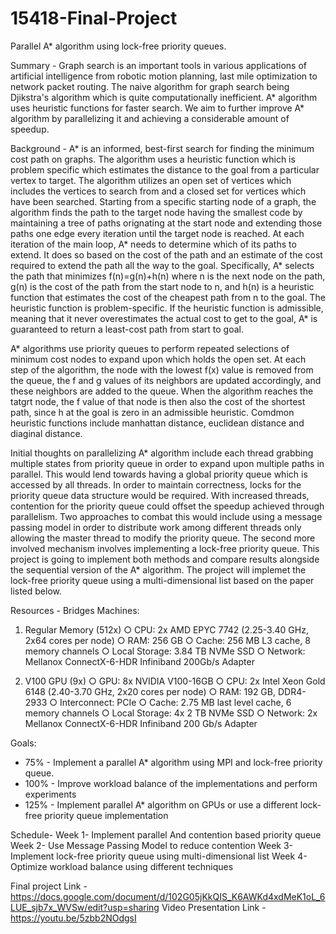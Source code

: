 # 15418-Final-Project
Parallel A* algorithm using lock-free priority queues.

Summary - Graph search is an important tools in various applications of artificial intelligence from robotic motion planning, last mile optimization to network packet routing. The naive algorithm for graph search being Djikstra's algorithm which is quite computationally inefficient. A* algorithm uses heuristic functions for faster search. We aim to further improve A* algorithm by parallelizing it and achieving a considerable amount of speedup.

Background - A* is an informed, best-first search for finding the minimum cost path on graphs. The algorithm uses a heuristic function which is problem specific which estimates the distance to the goal from a particular vertex to target. The algorithm utilizes an open set of vertices which includes the vertices to search from and a closed set for vertices which have been searched. Starting from a specific starting node of a graph, the algorithm finds the path to the target node having the smallest code by maintaining a tree of paths orignating at the start node and extending those paths one edge every iteration until the target node is reached. At each iteration of the main loop, A* needs to determine which of its paths to extend. It does so based on the cost of the path and an estimate of the cost required to extend the path all the way to the goal. Specifically, A* selects the path that minimizes f(n)=g(n)+h(n) where n is the next node on the path, g(n) is the cost of the path from the start node to n, and h(n) is a heuristic function that estimates the cost of the cheapest path from n to the goal. The heuristic function is problem-specific. If the heuristic function is admissible, meaning that it never overestimates the actual cost to get to the goal, A* is guaranteed to return a least-cost path from start to goal.

A* algorithms use priority queues to perform repeated selections of minimum cost nodes to expand upon which holds the open set. At each step of the algorithm, the node with the lowest f(x) value is removed from the queue, the f and g values of its neighbors are updated accordingly, and these neighbors are added to the queue. When the algorithm reaches the tatgrt node, the f value of that node is then also the cost of the shortest path, since h at the goal is zero in an admissible heuristic. Comdmon heuristic functions include manhattan distance, euclidean distance and diaginal distance.

Initial thoughts on parallelizing A* algorithm include each thread grabbing multiple states from priority queue in order to expand upon multiple paths in parallel. This would lend towards having a global priority queue which is accessed by all threads. In order to maintain correctness, locks for the priority queue data structure would be required. With increased threads, contention for the priority queue could offset the speedup achieved through parallelism. Two approaches to combat this would include using a message passing model in order to distribute work among different threads only allowing the master thread to modify the priority queue. The second more involved mechanism involves implementing a lock-free priority queue. This project is going to implement both methods and compare results alongside the sequential version of the A* algorithm. The project will implemet the lock-free priority queue using a multi-dimensional list based on the paper listed below.

Resources - Bridges Machines:
1. Regular Memory (512x)
○ CPU: 2x AMD EPYC 7742 (2.25-3.40 GHz, 2x64 cores per node)
○ RAM: 256 GB
○ Cache: 256 MB L3 cache, 8 memory channels
○ Local Storage: 3.84 TB NVMe SSD
○ Network: Mellanox ConnectX-6-HDR Infiniband 200Gb/s Adapter

2. V100 GPU (9x)
○ GPU: 8x NVIDIA V100-16GB
○ CPU: 2x Intel Xeon Gold 6148 (2.40-3.70 GHz, 2x20 cores per node)
○ RAM: 192 GB, DDR4-2933
○ Interconnect: PCIe
○ Cache: 2.75 MB last level cache, 6 memory channels
○ Local Storage: 4x 2 TB NVMe SSD
○ Network: 2x Mellanox ConnectX-6-HDR Infiniband 200 Gb/s Adapter

Goals:
- 75% - Implement a parallel A* algorithm using MPI and lock-free priority queue.
- 100% - Improve workload balance of the implementations and perform experiments
- 125% - Implement parallel A* algorithm on GPUs or use a different lock-free priority queue implementation

Schedule-
Week 1- Implement parallel And contention based priority queue
Week 2- Use Message Passing Model to reduce contention
Week 3- Implement lock-free priority queue using multi-dimensional list
Week 4- Optimize workload balance using different techniques


Final project Link - https://docs.google.com/document/d/102G05jKkQIS_K6AWKd4xdMeK1oL_6LUE_sjb7x_WVSw/edit?usp=sharing
Video Presentation Link - https://youtu.be/5zbb2NOdgsI
